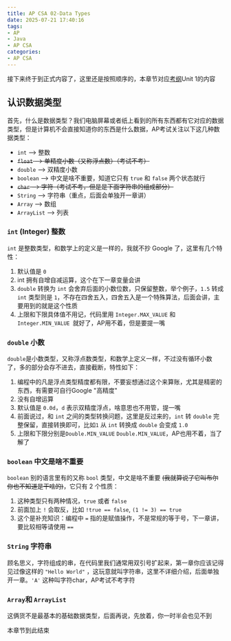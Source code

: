 ```yaml
---
title: AP CSA 02-Data Types
date: 2025-07-21 17:40:16
tags:
- AP
- Java
- AP CSA
categories:
- AP CSA
---
```


接下来终于到正式内容了，这里还是按照顺序的，本章节对应[考纲](../00-about-ap-csa#考试大纲)Unit 1的内容

## 认识数据类型

首先，什么是数据类型？我们电脑屏幕或者纸上看到的所有东西都有它对应的数据类型，但是计算机不会直接知道你的东西是什么数据，AP考试关注以下这几种数据类型：

- `int` --\> 整数
- ~~`float` --\> 单精度小数（又称浮点数）（考试不考）~~
- `double` --\> 双精度小数
- `boolean` --\> 中文是啥不重要，知道它只有 `true` 和 `false` 两个状态就行
- ~~`char` --\> 字符（考试不考，但是是下面字符串的组成部分）~~
- `String` --\> 字符串（重点，后面会单独开一章讲）
- `Array` --\> 数组
- `ArrayList` --\> 列表

### `int` (Integer) 整数

`int` 是整数类型，和数学上的定义是一样的，我就不抄 Google 了，这里有几个特性：

1. 默认值是 `0`
2. int 拥有自增自减运算，这个在下一章变量会讲
3. `double` 转换为 `int` 会舍弃后面的小数位数，只保留整数，举个例子，`1.5` 转成 `int` 类型则是 `1`，不存在四舍五入，四舍五入是一个特殊算法，后面会讲，主要用到的就是这个性质
4. 上限和下限具体值不用记，代码里用 `Integer.MAX_VALUE` 和`Integer.MIN_VALUE `就好了，AP用不着，但是要提一嘴

### `double` 小数

`double`是小数类型，又称浮点数类型，和数学上定义一样，不过没有循环小数了，多的部分会存不进去，直接截断，特性如下：

1. 编程中的凡是浮点类型精度都有限，不要妄想通过这个来算账，尤其是精密的东西，有需要可自行Google "高精度"
2. 没有自增运算
3. 默认值是 `0.0d`，`d` 表示双精度浮点，啥意思也不用管，提一嘴
4. 前面说过，和 `int` 之间的类型转换问题，这里是反过来的，`int` 转 `double` 完整保留，直接转换即可，比如`1` 从 `int` 转换成 `double` 会变成 `1.0` 
5. 上限和下限分别是`Double.MIN_VALUE` `Double.MIN_VALUE`，AP也用不着，当了解了

### `boolean` 中文是啥不重要

`boolean` 别的语言里有的又称 `bool` 类型，中文是啥不重要 ~~(我就算说了它叫布尔你也不知道是干啥的)~~，它只有 2 个性质：

1. 这种类型只有两种情况，`true` 或者 `false`
2. 前面加上 `!` 会取反，比如 `!true == false`, `(1 != 3) == true`
3. 这个是补充知识：编程中 `=` 指的是赋值操作，不是常规的等于号，下一章讲，要比较相等请使用 `==`

### `String`  字符串

顾名思义，字符组成的串，在代码里我们通常用双引号扩起来，第一章你应该记得见过像这样的 `"Hello World"` ，这玩意就叫字符串，这里不详细介绍，后面单独开一章。`'A'` 这种叫字符char，AP考试不考字符

### `Array`和 `ArrayList`

这俩货不是最基本的基础数据类型，后面再说，先放着，你一时半会也见不到

本章节到此结束
